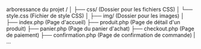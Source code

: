 arboressance du projet /
│
├── css/                        (Dossier pour les fichiers CSS)
│   └── style.css               (Fichier de style CSS)
│
├── img/                        (Dossier pour les images)
│
├── index.php                   (Page d'accueil)
├── produit.php                 (Page de détail d'un produit)
├── panier.php                  (Page du panier d'achat)
├── checkout.php                (Page de paiement)
├── confirmation.php            (Page de confirmation de commande)
|                     ...



